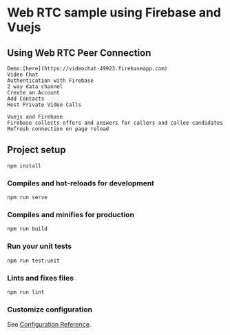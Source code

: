 # Web RTC sample using Firebase and Vuejs

## Using Web RTC Peer Connection 
```
Demo:[here](https://videochat-49923.firebaseapp.com)
Video Chat 
Authentication with Firebase 
2 way data channel
Create an Account 
Add Contacts 
Host Private Video Calls

Vuejs and Firebase
Firebase collects offers and answers for callers and callee candidates
Refresh connection on page reload

```

## Project setup
```
npm install
```

### Compiles and hot-reloads for development
```
npm run serve
```

### Compiles and minifies for production
```
npm run build
```

### Run your unit tests
```
npm run test:unit
```

### Lints and fixes files
```
npm run lint
```

### Customize configuration
See [Configuration Reference](https://cli.vuejs.org/config/).
